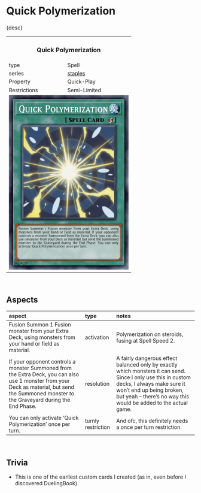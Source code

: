 # Quick Polymerization

{desc}

<table>
  <tr>
    <th colspan="2"> <h3> Quick Polymerization </h3> </th>
  </tr>
  <tr>
    <td> type </td>
    <td> Spell </td>
  </tr>
  <tr>
    <td> series </td>
    <td> <a href="../../../archetypes/staples.md">staples</a> </td>
  </tr>
  <tr>
    <td> Property </td>
    <td> Quick-Play </td>
  </tr>
  <tr>
    <td> Restrictions </td>
    <td> Semi-Limited </td>
  </tr>
  <tr>
    <td colspan="2"> <img src="../../../.assets/cards/spells/Quick Polymerization.png" width="320px"> </td>
  </tr>
</table>


<br>


## Aspects

| aspect | type | notes |
| :----- | :--- | :---- |
| Fusion Summon 1 Fusion monster from your Extra Deck, using monsters from your hand or field as material. | activation | Polymerization on steroids, fusing at Spell Speed 2. |
| If your opponent controls a monster Summoned from the Extra Deck, you can also use 1 monster from your Deck as material, but send the Summoned monster to the Graveyard during the End Phase. | resolution | A fairly dangerous effect balanced only by exactly which monsters it can send. Since I only use this in custom decks, I always make sure it won’t end up being broken, but yeah – there’s no way this would be added to the actual game. |
| You can only activate ‘Quick Polymerization’ once per turn. | turnly restriction | And ofc, this definitely needs a once per turn restriction. |


<br>


## Trivia

- This is one of the earliest custom cards I created (as in, even before I discovered DuelingBook).

